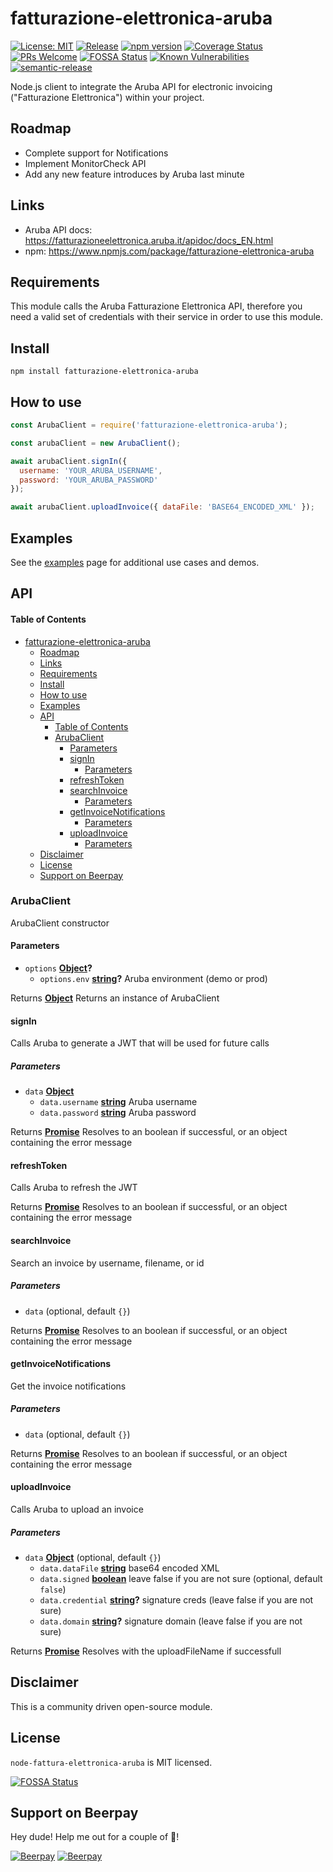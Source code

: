 # fatturazione-elettronica-aruba

[![License: MIT](https://img.shields.io/badge/License-MIT-brightgreen.svg)](https://opensource.org/licenses/MIT) [![Release](https://github.com/andreafalzetti/node-fatturazione-elettronica-aruba/actions/workflows/on-push-master-release.yml/badge.svg)](https://github.com/andreafalzetti/node-fatturazione-elettronica-aruba/actions/workflows/on-push-master-release.yml) [![npm version](https://img.shields.io/npm/v/fatturazione-elettronica-aruba.svg?style=flat)](https://www.npmjs.com/package/fatturazione-elettronica-aruba) [![Coverage Status](https://coveralls.io/repos/github/andreafalzetti/node-fatturazione-elettronica-aruba/badge.svg?branch=master&service=github)](https://coveralls.io/github/andreafalzetti/node-fatturazione-elettronica-aruba?branch=master) [![PRs Welcome](https://img.shields.io/badge/PRs-welcome-brightgreen.svg)](https://reactjs.org/docs/how-to-contribute.html#your-first-pull-request)
[![FOSSA Status](https://app.fossa.io/api/projects/git%2Bgithub.com%2Fandreafalzetti%2Fnode-fatturazione-elettronica-aruba.svg?type=shield)](https://app.fossa.io/projects/git%2Bgithub.com%2Fandreafalzetti%2Fnode-fatturazione-elettronica-aruba?ref=badge_shield) [![Known Vulnerabilities](https://snyk.io//test/github/andreafalzetti/node-fatturazione-elettronica-aruba/badge.svg?targetFile=package.json)](https://snyk.io//test/github/andreafalzetti/node-fatturazione-elettronica-aruba?targetFile=package.json) [![semantic-release](https://img.shields.io/badge/%20%20%F0%9F%93%A6%F0%9F%9A%80-semantic--release-e10079.svg)](https://github.com/semantic-release/semantic-release)


Node.js client to integrate the Aruba API for electronic invoicing ("Fatturazione Elettronica") within your project.

## Roadmap

-   Complete support for Notifications
-   Implement MonitorCheck API
-   Add any new feature introduces by Aruba last minute

## Links

* Aruba API docs: <https://fatturazioneelettronica.aruba.it/apidoc/docs_EN.html>
* npm: <https://www.npmjs.com/package/fatturazione-elettronica-aruba>

## Requirements

This module calls the Aruba Fatturazione Elettronica API, therefore you need a valid set of credentials with their service in order to use this module.

## Install

```
npm install fatturazione-elettronica-aruba
```

## How to use

```js
const ArubaClient = require('fatturazione-elettronica-aruba');

const arubaClient = new ArubaClient();

await arubaClient.signIn({
  username: 'YOUR_ARUBA_USERNAME',
  password: 'YOUR_ARUBA_PASSWORD'
});

await arubaClient.uploadInvoice({ dataFile: 'BASE64_ENCODED_XML' });
```

## Examples

See the [examples](EXAMPLES.md) page for additional use cases and demos.

## API

<!-- Generated by documentation.js. Update this documentation by updating the source code. -->

#### Table of Contents

- [fatturazione-elettronica-aruba](#fatturazione-elettronica-aruba)
  - [Roadmap](#roadmap)
  - [Links](#links)
  - [Requirements](#requirements)
  - [Install](#install)
  - [How to use](#how-to-use)
  - [Examples](#examples)
  - [API](#api)
      - [Table of Contents](#table-of-contents)
    - [ArubaClient](#arubaclient)
      - [Parameters](#parameters)
      - [signIn](#signin)
        - [Parameters](#parameters-1)
      - [refreshToken](#refreshtoken)
      - [searchInvoice](#searchinvoice)
        - [Parameters](#parameters-2)
      - [getInvoiceNotifications](#getinvoicenotifications)
        - [Parameters](#parameters-3)
      - [uploadInvoice](#uploadinvoice)
        - [Parameters](#parameters-4)
  - [Disclaimer](#disclaimer)
  - [License](#license)
  - [Support on Beerpay](#support-on-beerpay)

### ArubaClient

ArubaClient constructor

#### Parameters

-   `options` **[Object](https://developer.mozilla.org/docs/Web/JavaScript/Reference/Global_Objects/Object)?**
    -   `options.env` **[string](https://developer.mozilla.org/docs/Web/JavaScript/Reference/Global_Objects/String)?** Aruba environment (demo or prod)

Returns **[Object](https://developer.mozilla.org/docs/Web/JavaScript/Reference/Global_Objects/Object)** Returns an instance of ArubaClient

#### signIn

Calls Aruba to generate a JWT that will be used for future calls

##### Parameters

-   `data` **[Object](https://developer.mozilla.org/docs/Web/JavaScript/Reference/Global_Objects/Object)**
    -   `data.username` **[string](https://developer.mozilla.org/docs/Web/JavaScript/Reference/Global_Objects/String)** Aruba username
    -   `data.password` **[string](https://developer.mozilla.org/docs/Web/JavaScript/Reference/Global_Objects/String)** Aruba password

Returns **[Promise](https://developer.mozilla.org/docs/Web/JavaScript/Reference/Global_Objects/Promise)** Resolves to an boolean if successful, or an object
                   containing the error message

#### refreshToken

Calls Aruba to refresh the JWT

Returns **[Promise](https://developer.mozilla.org/docs/Web/JavaScript/Reference/Global_Objects/Promise)** Resolves to an boolean if successful, or an object
                   containing the error message

#### searchInvoice

Search an invoice by username, filename, or id

##### Parameters

-   `data`   (optional, default `{}`)

Returns **[Promise](https://developer.mozilla.org/docs/Web/JavaScript/Reference/Global_Objects/Promise)** Resolves to an boolean if successful, or an object
                   containing the error message

#### getInvoiceNotifications

Get the invoice notifications

##### Parameters

-   `data`   (optional, default `{}`)

Returns **[Promise](https://developer.mozilla.org/docs/Web/JavaScript/Reference/Global_Objects/Promise)** Resolves to an boolean if successful, or an object
                   containing the error message

#### uploadInvoice

Calls Aruba to upload an invoice

##### Parameters

-   `data` **[Object](https://developer.mozilla.org/docs/Web/JavaScript/Reference/Global_Objects/Object)**  (optional, default `{}`)
    -   `data.dataFile` **[string](https://developer.mozilla.org/docs/Web/JavaScript/Reference/Global_Objects/String)** base64 encoded XML
    -   `data.signed` **[boolean](https://developer.mozilla.org/docs/Web/JavaScript/Reference/Global_Objects/Boolean)** leave false if you are not sure (optional, default `false`)
    -   `data.credential` **[string](https://developer.mozilla.org/docs/Web/JavaScript/Reference/Global_Objects/String)?** signature creds (leave false if you are not sure)
    -   `data.domain` **[string](https://developer.mozilla.org/docs/Web/JavaScript/Reference/Global_Objects/String)?** signature domain (leave false if you are not sure)

Returns **[Promise](https://developer.mozilla.org/docs/Web/JavaScript/Reference/Global_Objects/Promise)** Resolves with the uploadFileName if successfull

## Disclaimer

This is a community driven open-source module.

## License

`node-fattura-elettronica-aruba` is MIT licensed.


[![FOSSA Status](https://app.fossa.io/api/projects/git%2Bgithub.com%2Fandreafalzetti%2Fnode-fatturazione-elettronica-aruba.svg?type=large)](https://app.fossa.io/projects/git%2Bgithub.com%2Fandreafalzetti%2Fnode-fatturazione-elettronica-aruba?ref=badge_large)

## Support on Beerpay
Hey dude! Help me out for a couple of :beers:!

[![Beerpay](https://beerpay.io/andreafalzetti/node-fatturazione-elettronica-aruba/badge.svg?style=beer-square)](https://beerpay.io/andreafalzetti/node-fatturazione-elettronica-aruba)  [![Beerpay](https://beerpay.io/andreafalzetti/node-fatturazione-elettronica-aruba/make-wish.svg?style=flat-square)](https://beerpay.io/andreafalzetti/node-fatturazione-elettronica-aruba?focus=wish)